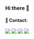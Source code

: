 ### Hi there 👋

#### 📨 Contact:
[<img src="https://img.shields.io/badge/website-%234285F4.svg?&style=for-the-badge&logo=safari&logoColor=white" />](http://rzodkiewa.best)
[<img src="https://img.shields.io/badge/rzodkiewa%232054-%237289DA.svg?&style=for-the-badge&logo=discord&logoColor=white" />](https://discord.com/)
[<img src="https://img.shields.io/badge/facebook-%234285F4.svg?&style=for-the-badge&logo=facebook&logoColor=white" />](https://fb.com/rzodkiewson)
[<img src="https://img.shields.io/badge/mail-%23D14836.svg?&style=for-the-badge&logo=gmail&logoColor=white" />](mailto:rzodkiewa151@gmail.com)
